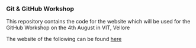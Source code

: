 ### Git & GitHub Workshop
This repository contains the code for the website which will be used for the GitHub Workshop on the 4th August in VIT, Vellore

The website of the following can be found [here](https://git-vit.adeen.me) 
